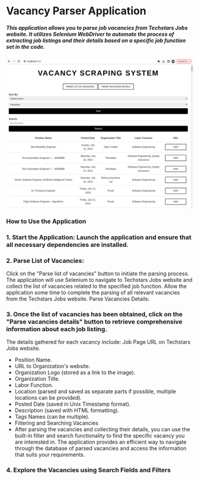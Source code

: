 # Vacancy Parser Application
##### This application allows you to parse job vacancies from Techstars Jobs website. It utilizes Selenium WebDriver to automate the process of extracting job listings and their details based on a specific job function set in the code.

![](src/main/resources/images/VacancyParserApplication.png)

### How to Use the Application
### 1. Start the Application: Launch the application and ensure that all necessary dependencies are installed.

### 2. Parse List of Vacancies:
Click on the "Parse list of vacancies" button to initiate the parsing process.
The application will use Selenium to navigate to Techstars Jobs website and collect the list of vacancies related to the specified job function.
Allow the application some time to complete the parsing of all relevant vacancies from the Techstars Jobs website.
Parse Vacancies Details:

### 3. Once the list of vacancies has been obtained, click on the "Parse vacancies details" button to retrieve comprehensive information about each job listing.
The details gathered for each vacancy include:
 Job Page URL on Techstars Jobs website.
* Position Name.
* URL to Organization's website.
* Organization Logo (stored as a link to the image).
* Organization Title.
* Labor Function.
* Location (parsed and saved as separate parts if possible, multiple locations can be provided).
* Posted Date (saved in Unix Timestamp format).
* Description (saved with HTML formatting).
* Tags Names (can be multiple).
* Filtering and Searching Vacancies
* After parsing the vacancies and collecting their details, you can use the built-in filter and search functionality to find the specific vacancy you are interested in. The application provides an efficient way to navigate through the database of parsed vacancies and access the information that suits your requirements.

### 4. Explore the Vacancies using Search Fields and Filters



